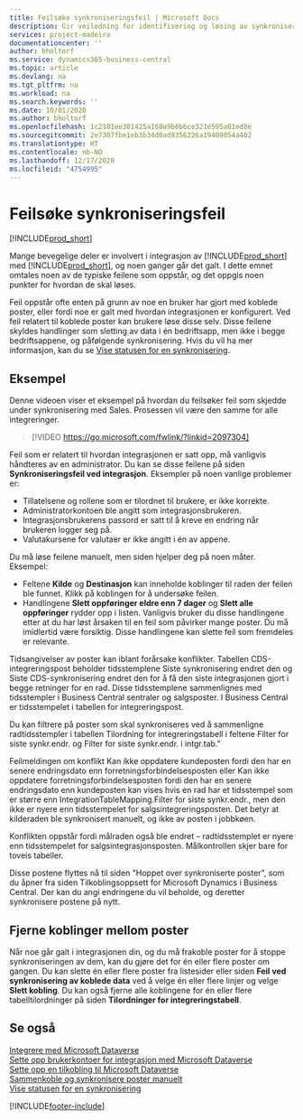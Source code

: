 ```yaml
---
title: Feilsøke synkroniseringsfeil | Microsoft Docs
description: Gir veiledning for identifisering og løsing av synkroniseringsfeil.
services: project-madeira
documentationcenter: ''
author: bholtorf
ms.service: dynamics365-business-central
ms.topic: article
ms.devlang: na
ms.tgt_pltfrm: na
ms.workload: na
ms.search.keywords: ''
ms.date: 10/01/2020
ms.author: bholtorf
ms.openlocfilehash: 1c2181ee381425a168a9b6b6ce321e595a01ed8e
ms.sourcegitcommit: 2e7307fbe1eb3b34d0ad9356226a19409054a402
ms.translationtype: HT
ms.contentlocale: nb-NO
ms.lasthandoff: 12/17/2020
ms.locfileid: "4754995"
---
```

# <a name="troubleshooting-synchronization-errors"></a>Feilsøke synkroniseringsfeil
[!INCLUDE[prod_short](includes/cc_data_platform_banner.md)]

Mange bevegelige deler er involvert i integrasjon av [!INCLUDE[prod_short](includes/prod_short.md)] med [!INCLUDE[prod_short](includes/cds_long_md.md)], og noen ganger går det galt. I dette emnet omtales noen av de typiske feilene som oppstår, og det oppgis noen punkter for hvordan de skal løses.

Feil oppstår ofte enten på grunn av noe en bruker har gjort med koblede poster, eller fordi noe er galt med hvordan integrasjonen er konfigurert. Ved feil relatert til koblede poster kan brukere løse disse selv. Disse feilene skyldes handlinger som sletting av data i én bedriftsapp, men ikke i begge bedriftsappene, og påfølgende synkronisering. Hvis du vil ha mer informasjon, kan du se [Vise statusen for en synkronisering](admin-how-to-view-synchronization-status.md).

## <a name="example"></a>Eksempel
Denne videoen viser et eksempel på hvordan du feilsøker feil som skjedde under synkronisering med Sales. Prosessen vil være den samme for alle integreringer. 

> [!VIDEO https://go.microsoft.com/fwlink/?linkid=2097304]

Feil som er relatert til hvordan integrasjonen er satt opp, må vanligvis håndteres av en administrator. Du kan se disse feilene på siden **Synkroniseringsfeil ved integrasjon**. Eksempler på noen vanlige problemer er:  
  
* Tillatelsene og rollene som er tilordnet til brukere, er ikke korrekte.  
* Administratorkontoen ble angitt som integrasjonsbrukeren.  
* Integrasjonsbrukerens passord er satt til å kreve en endring når brukeren logger seg på.  
* Valutakursene for valutaer er ikke angitt i én av appene.  
  
Du må løse feilene manuelt, men siden hjelper deg på noen måter. Eksempel:  

* Feltene **Kilde** og **Destinasjon** kan inneholde koblinger til raden der feilen ble funnet. Klikk på koblingen for å undersøke feilen.  
* Handlingene **Slett oppføringer eldre enn 7 dager** og **Slett alle oppføringer** rydder opp i listen. Vanligvis bruker du disse handlingene etter at du har løst årsaken til en feil som påvirker mange poster. Du må imidlertid være forsiktig. Disse handlingene kan slette feil som fremdeles er relevante.

Tidsangivelser av poster kan iblant forårsake konflikter. Tabellen CDS-integreringspost beholder tidsstemplene Siste synkronisering endret den og Siste CDS-synkronisering endret den for å få den siste integrasjonen gjort i begge retninger for en rad. Disse tidsstemplene sammenlignes med tidsstempler i Business Central sentraler og salgsposter. I Business Central er tidsstempelet i tabellen for integreringspost.

Du kan filtrere på poster som skal synkroniseres ved å sammenligne radtidsstempler i tabellen Tilordning for integreringstabell i feltene Filter for siste synkr.endr. og Filter for siste synkr.endr. i intgr.tab."

Feilmeldingen om konflikt Kan ikke oppdatere kundeposten fordi den har en senere endringsdato enn forretningsforbindelsesposten eller Kan ikke oppdatere forretningsforbindelsesposten fordi den har en senere endringsdato enn kundeposten kan vises hvis en rad har et tidsstempel som er større enn IntegrationTableMapping.Filter for siste synkr.endr., men den ikke er nyere enn tidsstempelet for salgsintegreringsposten. Det betyr at kilderaden ble synkronisert manuelt, og ikke av posten i jobbkøen. 

Konflikten oppstår fordi målraden også ble endret – radtidsstemplet er nyere enn tidsstempelet for salgsintegrasjonsposten. Målkontrollen skjer bare for toveis tabeller. 

Disse postene flyttes nå til siden "Hoppet over synkroniserte poster", som du åpner fra siden Tilkoblingsoppsett for Microsoft Dynamics i Business Central. Der kan du angi endringene du vil beholde, og deretter synkronisere postene på nytt.

## <a name="remove-couplings-between-records"></a>Fjerne koblinger mellom poster
Når noe går galt i integrasjonen din, og du må frakoble poster for å stoppe synkroniseringen av dem, kan du gjøre det for én eller flere poster om gangen. Du kan slette én eller flere poster fra listesider eller siden **Feil ved synkronisering av koblede data** ved å velge én eller flere linjer og velge **Slett kobling**. Du kan også fjerne alle koblingene for én eller flere tabelltilordninger på siden **Tilordninger for integreringstabell**. 

## <a name="see-also"></a>Se også
[Integrere med Microsoft Dataverse](admin-prepare-dynamics-365-for-sales-for-integration.md)  
[Sette opp brukerkontoer for integrasjon med Microsoft Dataverse](admin-setting-up-integration-with-dynamics-sales.md)  
[Sette opp en tilkobling til Microsoft Dataverse](admin-how-to-set-up-a-dynamics-crm-connection.md)  
[Sammenkoble og synkronisere poster manuelt](admin-how-to-couple-and-synchronize-records-manually.md)  
[Vise statusen for en synkronisering](admin-how-to-view-synchronization-status.md)  


[!INCLUDE[footer-include](includes/footer-banner.md)]